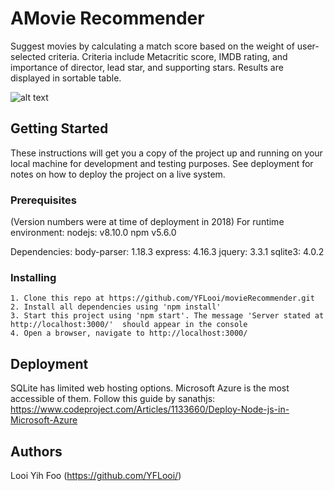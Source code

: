 # AMovie Recommender
Suggest movies by calculating a match score based on the weight of user-selected criteria. Criteria include Metacritic score, IMDB rating, and importance of director, lead star, and supporting stars. Results are displayed in sortable table. 

![alt text](https://drive.google.com/file/d/1Zf84FKe7j063P3f2KQakfLpRRNRGZ7xt/view?usp=sharing)

## Getting Started
These instructions will get you a copy of the project up and running on your local machine for development and testing purposes. See deployment for notes on how to deploy the project on a live system.

### Prerequisites
(Version numbers were at time of deployment in 2018)
For runtime environment:
nodejs: v8.10.0
npm v5.6.0

Dependencies:
body-parser: 1.18.3
express:  4.16.3
jquery: 3.3.1
sqlite3: 4.0.2

### Installing
	1. Clone this repo at https://github.com/YFLooi/movieRecommender.git
	2. Install all dependencies using 'npm install'
	3. Start this project using 'npm start'. The message 'Server stated at http://localhost:3000/'  should appear in the console
	4. Open a browser, navigate to http://localhost:3000/

## Deployment
SQLite has limited web hosting options. Microsoft Azure is the most accessible of them.
Follow this guide by sanathjs: https://www.codeproject.com/Articles/1133660/Deploy-Node-js-in-Microsoft-Azure

## Authors
Looi Yih Foo (https://github.com/YFLooi/)

